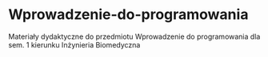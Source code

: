 # Wprowadzenie-do-programowania
Materiały dydaktyczne do przedmiotu Wprowadzenie do programowania dla sem. 1 kierunku Inżynieria Biomedyczna
